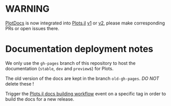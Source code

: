 # WARNING

[PlotDocs](https://github.com/JuliaPlots/PlotDocs.jl) is now integrated into [Plots.jl](https://github.com/JuliaPlots/Plots.jl ) [v1](https://github.com/JuliaPlots/Plots.jl/tree/master/docs) or [v2](https://github.com/JuliaPlots/Plots.jl/tree/v2/docs), please make corresponding PRs or open issues there.

# Documentation deployment notes
We only use the `gh-pages` branch of this repository to host the documentation (`stable`, `dev` and `preview`s) for Plots.

The old version of the docs are kept in the branch `old-gh-pages`.
*DO NOT* delete these !

Trigger the [Plots.jl docs building workflow](https://github.com/JuliaPlots/Plots.jl/actions/workflows/docs.yml) event on a specific tag in order to build the docs for a new release.
